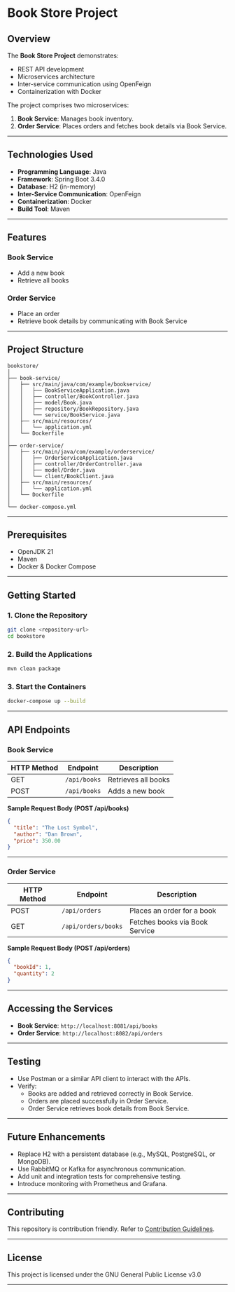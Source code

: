 # Book Store Project

## Overview
The **Book Store Project** demonstrates:
- REST API development
- Microservices architecture
- Inter-service communication using OpenFeign
- Containerization with Docker

The project comprises two microservices:
1. **Book Service**: Manages book inventory.
2. **Order Service**: Places orders and fetches book details via Book Service.

---

## Technologies Used
- **Programming Language**: Java
- **Framework**: Spring Boot 3.4.0
- **Database**: H2 (in-memory)
- **Inter-Service Communication**: OpenFeign
- **Containerization**: Docker
- **Build Tool**: Maven

---

## Features
### Book Service
- Add a new book
- Retrieve all books

### Order Service
- Place an order
- Retrieve book details by communicating with Book Service

---

## Project Structure
```
bookstore/
│
├── book-service/
│   ├── src/main/java/com/example/bookservice/
│   │   ├── BookServiceApplication.java
│   │   ├── controller/BookController.java
│   │   ├── model/Book.java
│   │   ├── repository/BookRepository.java
│   │   └── service/BookService.java
│   ├── src/main/resources/
│   │   └── application.yml
│   └── Dockerfile
│
├── order-service/
│   ├── src/main/java/com/example/orderservice/
│   │   ├── OrderServiceApplication.java
│   │   ├── controller/OrderController.java
│   │   ├── model/Order.java
│   │   └── client/BookClient.java
│   ├── src/main/resources/
│   │   └── application.yml
│   └── Dockerfile
│
└── docker-compose.yml

```

---

## Prerequisites
- OpenJDK 21
- Maven
- Docker & Docker Compose

---

## Getting Started

### 1. Clone the Repository
```bash
git clone <repository-url>
cd bookstore
```

### 2. Build the Applications
```bash
mvn clean package
```

### 3. Start the Containers
```bash
docker-compose up --build
```

---

## API Endpoints

### **Book Service**
| HTTP Method | Endpoint        | Description            |
|-------------|-----------------|------------------------|
| GET         | `/api/books`    | Retrieves all books    |
| POST        | `/api/books`    | Adds a new book        |

**Sample Request Body (POST /api/books)**  
```json
{
  "title": "The Lost Symbol",
  "author": "Dan Brown",
  "price": 350.00
}
```

---

### **Order Service**
| HTTP Method | Endpoint           | Description                      |
|-------------|--------------------|----------------------------------|
| POST        | `/api/orders`      | Places an order for a book       |
| GET         | `/api/orders/books`| Fetches books via Book Service   |

**Sample Request Body (POST /api/orders)**  
```json
{
  "bookId": 1,
  "quantity": 2
}
```

---

## Accessing the Services
- **Book Service**: `http://localhost:8081/api/books`
- **Order Service**: `http://localhost:8082/api/orders`

---

## Testing
- Use Postman or a similar API client to interact with the APIs.
- Verify:
  - Books are added and retrieved correctly in Book Service.
  - Orders are placed successfully in Order Service.
  - Order Service retrieves book details from Book Service.

---

## Future Enhancements
- Replace H2 with a persistent database (e.g., MySQL, PostgreSQL, or MongoDB).
- Use RabbitMQ or Kafka for asynchronous communication.
- Add unit and integration tests for comprehensive testing.
- Introduce monitoring with Prometheus and Grafana.

---

## Contributing

This repository is contribution friendly. Refer to [Contribution Guidelines](.github/contributing.md).

---

## License
This project is licensed under the GNU General Public License v3.0

---
